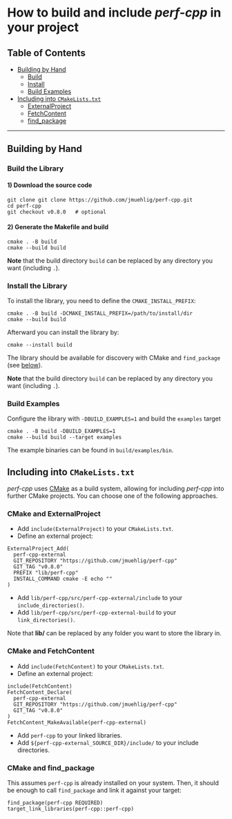 # How to build and include *perf-cpp* in your project

## Table of Contents
- [Building by Hand](#building-by-hand)
  - [Build](#build-the-library)
  - [Install](#install-the-library)
  - [Build Examples](#build-examples)
- [Including into `CMakeLists.txt`](#including-into-cmakeliststxt)
  - [ExternalProject](#cmake-and-externalproject)
  - [FetchContent](#cmake-and-fetchcontent)
  - [find_package](#cmake-and-find_package)
---

## Building by Hand
### Build the Library
#### 1) Download the source code

```
git clone git clone https://github.com/jmuehlig/perf-cpp.git
cd perf-cpp
git checkout v0.8.0   # optional
```

#### 2) Generate the Makefile and build

```
cmake . -B build 
cmake --build build
```

**Note** that the build directory `build` can be replaced by any directory you want (including `.`).

### Install the Library
To install the library, you need to define the `CMAKE_INSTALL_PREFIX`:

```
cmake . -B build -DCMAKE_INSTALL_PREFIX=/path/to/install/dir
cmake --build build
```

Afterward you can install the library by:
```
cmake --install build
```

The library should be available for discovery with CMake and `find_package` (see [below](#cmake-and-find_package)).

**Note** that the build directory `build` can be replaced by any directory you want (including `.`).

### Build Examples
Configure the library with `-DBUILD_EXAMPLES=1` and build the `examples` target
```
cmake . -B build -DBUILD_EXAMPLES=1
cmake --build build --target examples
```

The example binaries can be found in `build/examples/bin`.

## Including into `CMakeLists.txt`
*perf-cpp*  uses [CMake](https://cmake.org/) as a build system, allowing for including *perf-cpp* into further CMake projects.
You can choose one of the following approaches.

### CMake and ExternalProject
* Add `include(ExternalProject)` to your `CMakeLists.txt`.
* Define an external project:
```
ExternalProject_Add(
  perf-cpp-external
  GIT_REPOSITORY "https://github.com/jmuehlig/perf-cpp"
  GIT_TAG "v0.8.0"
  PREFIX "lib/perf-cpp"
  INSTALL_COMMAND cmake -E echo ""
)
```
* Add `lib/perf-cpp/src/perf-cpp-external/include` to your `include_directories()`.
* Add `lib/perf-cpp/src/perf-cpp-external-build` to your `link_directories()`.

Note that **lib/** can be replaced by any folder you want to store the library in.
  

### CMake and FetchContent
* Add `include(FetchContent)` to your `CMakeLists.txt`.
* Define an external project:
```
include(FetchContent)
FetchContent_Declare(
  perf-cpp-external
  GIT_REPOSITORY "https://github.com/jmuehlig/perf-cpp"
  GIT_TAG "v0.8.0"
)
FetchContent_MakeAvailable(perf-cpp-external)
```
* Add `perf-cpp` to your linked libraries.
* Add `${perf-cpp-external_SOURCE_DIR}/include/` to your include directories.

### CMake and find_package

This assumes `perf-cpp` is already installed on your system. Then, it should be enough to call `find_package` and link it against your target:

```
find_package(perf-cpp REQUIRED)
target_link_libraries(perf-cpp::perf-cpp)
```

